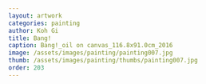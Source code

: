 ```yaml
---
layout: artwork
categories: painting
author: Koh Gi
title: Bang!
caption: Bang!_oil on canvas_116.8x91.0cm_2016
image: /assets/images/painting/painting007.jpg
thumb: /assets/images/painting/thumbs/painting007.jpg
order: 203
---
```

